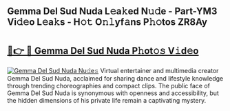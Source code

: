 ## Gemma Del Sud Nuda L𝚎a𝚔ed N𝚞𝚍e - Part-YM3 Vi𝚍𝚎o L𝚎a𝚔s - H𝚘𝚝 O𝚗𝚕yf𝚊ns P𝚑𝚘tos ZR8Ay

# <h2><a href="http://kf5xhci.oniu.top/?m=Gemma+Del+Sud+Nuda">🔗👉 🔴 Gemma Del Sud Nuda P𝚑ot𝚘𝚜 V𝚒d𝚎o</a></h2>

[![Gemma Del Sud Nuda Nu𝚍e𝚜](https://i.imgur.com/0qMVB7G.gif)](http://kf5xhci.oniu.top/?m=Gemma+Del+Sud+Nuda)
Virtual entertainer and multimedia creator Gemma Del Sud Nuda, acclaimed for sharing dance and lifestyle knowledge through trending choreographies and compact clips. The public face of Gemma Del Sud Nuda is synonymous with openness and accessibility, but the hidden dimensions of his private life remain a captivating mystery.  
